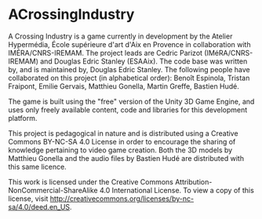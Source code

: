 ACrossingIndustry
=================

A Crossing Industry is a game currently in development by the Atelier Hypermédia, École supérieure d'art d'Aix en Provence in collaboration with IMÉRA/CNRS-IREMAM. The project leads are Cedric Parizot (IMéRA/CNRS-IREMAM) and Douglas Edric Stanley (ESAAix). The code base was written by, and is maintained by, Douglas Edric Stanley. The following people have collaborated on this project (in alphabetical order): Benoît Espinola, Tristan Fraipont, Emilie Gervais, Matthieu Gonella, Martin Greffe, Bastien Hudé.

The game is built using the "free" version of the Unity 3D Game Engine, and uses only freely available content, code and libraries for this development platform.

This project is pedagogical in nature and is distributed using a Creative Commons BY-NC-SA 4.0 License in order to encourage the sharing of knowledge pertaining to video game creation. Both the 3D models by Matthieu Gonella and the audio files by Bastien Hudé are distributed with this same licence.

This work is licensed under the Creative Commons Attribution-NonCommercial-ShareAlike 4.0 International License. To view a copy of this license, visit http://creativecommons.org/licenses/by-nc-sa/4.0/deed.en_US.
